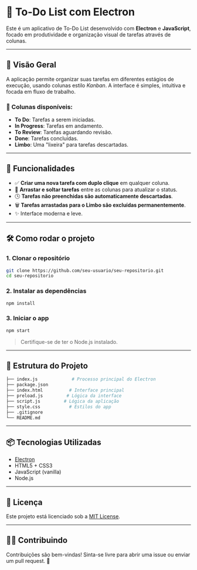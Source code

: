 # 📝 To-Do List com Electron

Este é um aplicativo de To-Do List desenvolvido com **Electron** e **JavaScript**, focado em produtividade e organização visual de tarefas através de colunas.

---

## 🧠 Visão Geral

A aplicação permite organizar suas tarefas em diferentes estágios de execução, usando colunas estilo _Kanban_. A interface é simples, intuitiva e focada em fluxo de trabalho.

### 🔹 Colunas disponíveis:

- **To Do**: Tarefas a serem iniciadas.
- **In Progress**: Tarefas em andamento.
- **To Review**: Tarefas aguardando revisão.
- **Done**: Tarefas concluídas.
- **Limbo**: Uma "lixeira" para tarefas descartadas.

---

## 🚀 Funcionalidades

- ✅ **Criar uma nova tarefa com duplo clique** em qualquer coluna.
- 🧩 **Arrastar e soltar tarefas** entre as colunas para atualizar o status.
- 🕓 **Tarefas não preenchidas são automaticamente descartadas**.
- 🗑️ **Tarefas arrastadas para o Limbo são excluídas permanentemente**.
- ✨ Interface moderna e leve.

---

## 🛠️ Como rodar o projeto

### 1. Clonar o repositório

```bash
git clone https://github.com/seu-usuario/seu-repositorio.git
cd seu-repositorio
```

### 2. Instalar as dependências

```bash
npm install
```

### 3. Iniciar o app

```bash
npm start
```

> Certifique-se de ter o Node.js instalado.

---

## 📁 Estrutura do Projeto

```bash
├── index.js             # Processo principal do Electron
├── package.json
├── index.html          # Interface principal
├── preload.js         # Lógica da interface
├── script.js         # Lógica da aplicação
├── style.css           # Estilos do app
├── .gitignore
└── README.md
```

---

## 📦 Tecnologias Utilizadas

- [Electron](https://www.electronjs.org/)
- HTML5 + CSS3
- JavaScript (vanilla)
- Node.js

---

## 📄 Licença

Este projeto está licenciado sob a [MIT License](LICENSE).

---

## 🙋‍♀️ Contribuindo

Contribuições são bem-vindas! Sinta-se livre para abrir uma issue ou enviar um pull request. 🚀
